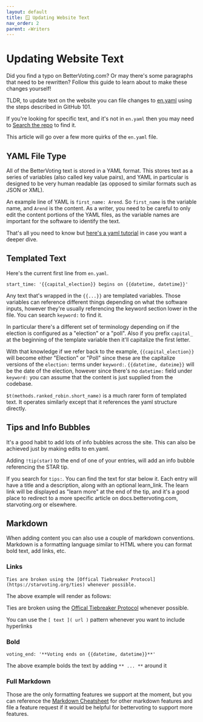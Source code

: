 ```yaml
---
layout: default
title: 🪟 Updating Website Text
nav_order: 2
parent: ✍️Writers
---
```


# Updating Website Text

Did you find a typo on BetterVoting.com? Or may there's some paragraphs that need to be rewritten? Follow this guide to learn about to make these changes yourself!

TLDR, to update text on the website you can file changes to [en.yaml](https://github.com/Equal-Vote/star-server/blob/main/packages/frontend/src/i18n/en.yaml) using the steps described in GitHub 101.

If you're looking for specific text, and it's not in ``en.yaml`` then you may need to [Search the repo](1_github_101#search-the-repo) to find it.

This article will go over a few more quirks of the ``en.yaml`` file.

## YAML File Type

All of the BetterVoting text is stored in a YAML format. This stores text as a series of variables (also called key value pairs), and YAML in particular is designed to be very human readable (as opposed to similar formats such as JSON or XML).

An example line of YAML is ``first_name: Arend``. So ``first_name`` is the variable name, and ``Arend`` is the content. As a writer, you need to be careful to only edit the content portions of the YAML files, as the variable names are important for the software to identify the text.

That's all you need to know but [here's a yaml tutorial](https://www.youtube.com/watch?v=cdLNKUoMc6c) in case you want a deeper dive.

## Templated Text

Here's the current first line from ``en.yaml``. 

```
start_time: '{{capital_election}} begins on {{datetime, datetime}}'
```

Any text that's wrapped in the ``{{...}}`` are templated variables. Those variables can reference different things depending on what the software inputs, however they're usually referencing the keyword section lower in the file. You can search ``keyword:`` to find it.

In particular there's a different set of terminology depending on if the election is configured as a "election" or a "poll". Also if you prefix ``capital_`` at the beginning of the template variable then it'll capitalize the first letter.

With that knowledge if we refer back to the example, ``{{capital_election}}`` will become either "Election" or "Poll" since these are the capitalize versions of the ``election:`` terms under ``keyword:``. ``{{datetime, dateime}}`` will be the date of the election, however since there's no ``datetime:`` field under ``keyword:`` you can assume that the content is just supplied from the codebase.

``$t(methods.ranked_robin.short_name)`` is a much rarer form of templated text. It operates similarly except that it references the yaml structure directly. 

## Tips and Info Bubbles

It's a good habit to add lots of info bubbles across the site. This can also be achieved just by making edits to en.yaml.

Adding ``!tip(star)`` to the end of one of your entries, will add an info bubble referencing the STAR tip. 

If you search for ``tips:``. You can find the text for star below it. Each entry will have a title and a description, along with an optional learn_link. The learn link will be displayed as "learn more" at the end of the tip, and it's a good place to redirect to a more specific article on docs.bettervoting.com, starvoting.org or elsewhere.

## Markdown

When adding content you can also use a couple of markdown conventions. Markdown is a formatting language similar to HTML where you can format bold text, add links, etc.

### Links

```
Ties are broken using the [Offical Tiebreaker Protocol](https://starvoting.org/ties) whenever possible.
```

The above example will render as follows:

Ties are broken using the [Offical Tiebreaker Protocol](https://starvoting.org/ties) whenever possible.

You can use the ``[ text ]( url )`` pattern whenever you want to include hyperlinks

### Bold

```
voting_end: '**Voting ends on {{datetime, datetime}}**'
```

The above example bolds the text by adding ``** ... **`` around it

### Full Markdown

Those are the only formatting features we support at the moment, but you can reference the [Markdown Cheatsheet](https://www.markdownguide.org/basic-syntax/) for other markdown features and file a feature request if it would be helpful for bettervoting to support more features. 
